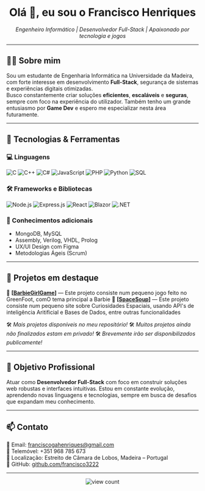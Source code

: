 <h1 align="center">Olá 👋, eu sou o Francisco Henriques</h1>

<p align="center">
  <i>Engenheiro Informático | Desenvolvedor Full-Stack | Apaixonado por tecnologia e jogos</i>
</p>

---

## 👨‍💻 Sobre mim

Sou um estudante de Engenharia Informática na Universidade da Madeira, com forte interesse em desenvolvimento **Full-Stack**, segurança de sistemas e experiências digitais otimizadas.  
Busco constantemente criar soluções **eficientes**, **escaláveis** e **seguras**, sempre com foco na experiência do utilizador. Também tenho um grande entusiasmo por **Game Dev** e espero me especializar nesta área futuramente.

---

## 🚀 Tecnologias & Ferramentas

### 💻 Linguagens
![C](https://img.shields.io/badge/C-00599C?style=flat&logo=c&logoColor=white)
![C++](https://img.shields.io/badge/C++-00599C?style=flat&logo=c%2B%2B&logoColor=white)
![C#](https://img.shields.io/badge/C%23-239120?style=flat&logo=c-sharp&logoColor=white)
![JavaScript](https://img.shields.io/badge/JavaScript-F7DF1E?style=flat&logo=javascript&logoColor=black)
![PHP](https://img.shields.io/badge/PHP-777BB4?style=flat&logo=php&logoColor=white)
![Python](https://img.shields.io/badge/Python-3776AB?style=flat&logo=python&logoColor=white)
![SQL](https://img.shields.io/badge/SQL-4479A1?style=flat&logo=mysql&logoColor=white)

### 🛠️ Frameworks e Bibliotecas
![Node.js](https://img.shields.io/badge/Node.js-339933?style=flat&logo=node.js&logoColor=white)
![Express.js](https://img.shields.io/badge/Express.js-000000?style=flat&logo=express&logoColor=white)
![React](https://img.shields.io/badge/React-61DAFB?style=flat&logo=react&logoColor=black)
![Blazor](https://img.shields.io/badge/Blazor-512BD4?style=flat&logo=blazor&logoColor=white)
![.NET](https://img.shields.io/badge/.NET-512BD4?style=flat&logo=dotnet&logoColor=white)

### 🧠 Conhecimentos adicionais
- MongoDB, MySQL
- Assembly, Verilog, VHDL, Prolog
- UX/UI Design com Figma
- Metodologias Ágeis (Scrum)

---

## 📌 Projetos em destaque

🔹 **[[BarbieGirlGame](https://github.com/francisco3222/BarbieGirlGame)]** — Este projeto consiste num pequeno jogo feito no GreenFoot, comO tema principal a Barbie
🔹 **[[SpaceSoup](https://github.com/francisco3222/SpaceSoup)]** — Este projeto consiste num pequeno site sobre Curiosidades Espaciais, usando API's de inteligência Aritificial e Bases de Dados, entre outras funcionalidades

🛠️ *Mais projetos disponíveis no meu repositório!*
🛠️ *Muitos projetos ainda não finalizados estam em privado!*
🛠️ *Brevemente irão ser disponibilizados publicamente!*



---

## 🎯 Objetivo Profissional

Atuar como **Desenvolvedor Full-Stack** com foco em construir soluções web robustas e interfaces intuitivas. Estou em constante evolução, aprendendo novas linguagens e tecnologias, sempre em busca de desafios que expandam meu conhecimento.

---

## 📫 Contato

📧 Email: franciscogahenriques@gmail.com  
📱 Telemóvel: +351 968 785 673  
📍 Localização: Estreito de Câmara de Lobos, Madeira – Portugal  
🔗 GitHub: [github.com/francisco3222](https://github.com/francisco3222)

---

<p align="center">
  <img src="https://komarev.com/ghpvc/?username=francisco3222&label=Visualizações&color=0e75b6&style=flat" alt="view count"/>
</p>
